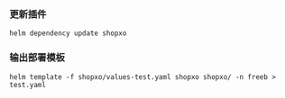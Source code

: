 ### 更新插件

```
helm dependency update shopxo
```

### 输出部署模板

```
helm template -f shopxo/values-test.yaml shopxo shopxo/ -n freeb > test.yaml
```